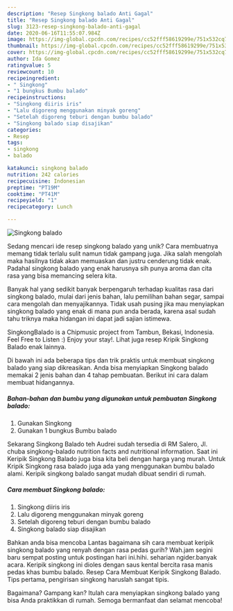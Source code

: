 ```yaml
---
description: "Resep Singkong balado Anti Gagal"
title: "Resep Singkong balado Anti Gagal"
slug: 3123-resep-singkong-balado-anti-gagal
date: 2020-06-16T11:55:07.984Z
image: https://img-global.cpcdn.com/recipes/cc52fff58619299e/751x532cq70/singkong-balado-foto-resep-utama.jpg
thumbnail: https://img-global.cpcdn.com/recipes/cc52fff58619299e/751x532cq70/singkong-balado-foto-resep-utama.jpg
cover: https://img-global.cpcdn.com/recipes/cc52fff58619299e/751x532cq70/singkong-balado-foto-resep-utama.jpg
author: Ida Gomez
ratingvalue: 5
reviewcount: 10
recipeingredient:
- " Singkong"
- "1 bungkus Bumbu balado"
recipeinstructions:
- "Singkong diiris iris"
- "Lalu digoreng menggunakan minyak goreng"
- "Setelah digoreng teburi dengan bumbu balado"
- "Singkong balado siap disajikan"
categories:
- Resep
tags:
- singkong
- balado

katakunci: singkong balado 
nutrition: 242 calories
recipecuisine: Indonesian
preptime: "PT19M"
cooktime: "PT41M"
recipeyield: "1"
recipecategory: Lunch

---
```



![Singkong balado](https://img-global.cpcdn.com/recipes/cc52fff58619299e/751x532cq70/singkong-balado-foto-resep-utama.jpg)

Sedang mencari ide resep singkong balado yang unik? Cara membuatnya memang tidak terlalu sulit namun tidak gampang juga. Jika salah mengolah maka hasilnya tidak akan memuaskan dan justru cenderung tidak enak. Padahal singkong balado yang enak harusnya sih punya aroma dan cita rasa yang bisa memancing selera kita.

Banyak hal yang sedikit banyak berpengaruh terhadap kualitas rasa dari singkong balado, mulai dari jenis bahan, lalu pemilihan bahan segar, sampai cara mengolah dan menyajikannya. Tidak usah pusing jika mau menyiapkan singkong balado yang enak di mana pun anda berada, karena asal sudah tahu triknya maka hidangan ini dapat jadi sajian istimewa.

SingkongBalado is a Chipmusic project from Tambun, Bekasi, Indonesia. Feel Free to Listen :) Enjoy your stay!. Lihat juga resep Kripik Singkong Balado enak lainnya.


Di bawah ini ada beberapa tips dan trik praktis untuk membuat singkong balado yang siap dikreasikan. Anda bisa menyiapkan Singkong balado memakai 2 jenis bahan dan 4 tahap pembuatan. Berikut ini cara dalam membuat hidangannya.

<!--inarticleads1-->

##### Bahan-bahan dan bumbu yang digunakan untuk pembuatan Singkong balado:

1. Gunakan  Singkong
1. Gunakan 1 bungkus Bumbu balado


Sekarang Singkong Balado teh Audrei sudah tersedia di RM Salero, Jl. chuba singkong-balado nutrition facts and nutritional information. Saat ini Keripik Singkong Balado juga bisa kita beli dengan harga yang murah. Untuk Kripik Singkong rasa balado juga ada yang menggunakan bumbu balado alami. Keripik singkong balado sangat mudah dibuat sendiri di rumah. 

<!--inarticleads2-->

##### Cara membuat Singkong balado:

1. Singkong diiris iris
1. Lalu digoreng menggunakan minyak goreng
1. Setelah digoreng teburi dengan bumbu balado
1. Singkong balado siap disajikan


Bahkan anda bisa mencoba Lantas bagaimana sih cara membuat keripik singkong balado yang renyah dengan rasa pedas gurih? Wah.jam segini baru sempat posting untuk postingan hari ini.hihi. seharian ngider.banyak acara. Keripik singkong ini dioles dengan saus kental bercita rasa manis pedas khas bumbu balado. Resep Cara Membuat Keripik Singkong Balado. Tips pertama, pengirisan singkong haruslah sangat tipis. 

Bagaimana? Gampang kan? Itulah cara menyiapkan singkong balado yang bisa Anda praktikkan di rumah. Semoga bermanfaat dan selamat mencoba!
